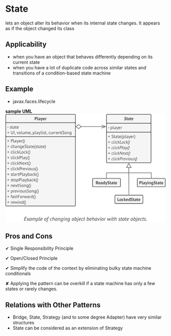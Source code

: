 # **State**
lets an object alter its behavior when its internal state changes. It appears as if the object changed its class

## Applicability
- when you have an object that behaves differently depending on its current state
- when you have a lot of duplicate code across similar states and transitions of a condition-based state machine

## Example
- javax.faces.lifecycle 

**sample UML**
![State sample UML](state.png "State sample UML")

## Pros and Cons
✔ Single Responsibility Principle

✔ Open/Closed Principle

✔ Simplify the code of the context by eliminating bulky state machine conditionals

✘ Applying the pattern can be overkill if a state machine has only a few states or rarely changes.

## Relations with Other Patterns
- Bridge, State, Strategy (and to some degree Adapter) have very similar structures
- State can be considered as an extension of Strategy


